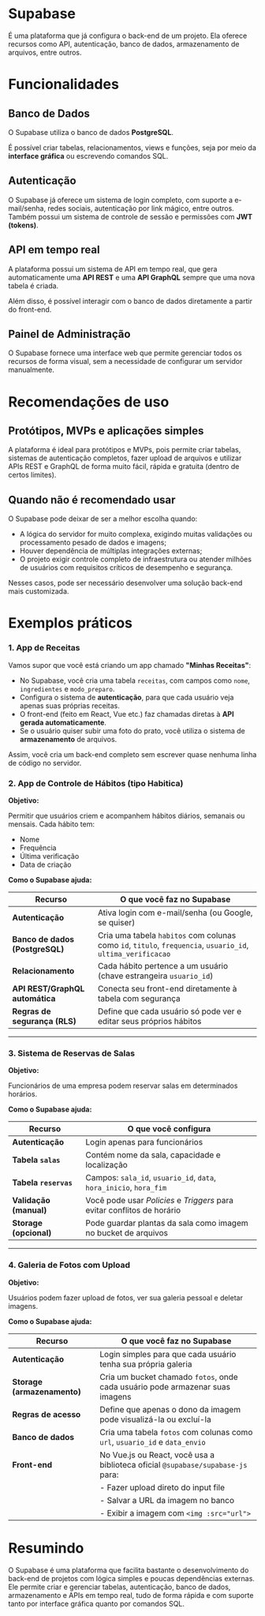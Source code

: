 # Supabase

É uma plataforma que já configura o back-end de um projeto. Ela oferece recursos como API, autenticação, banco de dados, armazenamento de arquivos, entre outros.

# Funcionalidades

## Banco de Dados

O Supabase utiliza o banco de dados **PostgreSQL**.

É possível criar tabelas, relacionamentos, views e funções, seja por meio da **interface gráfica** ou escrevendo comandos SQL.

## Autenticação

O Supabase já oferece um sistema de login completo, com suporte a e-mail/senha, redes sociais, autenticação por link mágico, entre outros. Também possui um sistema de controle de sessão e permissões com **JWT (tokens)**.

## API em tempo real

A plataforma possui um sistema de API em tempo real, que gera automaticamente uma **API REST** e uma **API GraphQL** sempre que uma nova tabela é criada.

Além disso, é possível interagir com o banco de dados diretamente a partir do front-end.

## Painel de Administração

O Supabase fornece uma interface web que permite gerenciar todos os recursos de forma visual, sem a necessidade de configurar um servidor manualmente.

# Recomendações de uso

## Protótipos, MVPs e aplicações simples

A plataforma é ideal para protótipos e MVPs, pois permite criar tabelas, sistemas de autenticação completos, fazer upload de arquivos e utilizar APIs REST e GraphQL de forma muito fácil, rápida e gratuita (dentro de certos limites).

## Quando não é recomendado usar

O Supabase pode deixar de ser a melhor escolha quando:

- A lógica do servidor for muito complexa, exigindo muitas validações ou processamento pesado de dados e imagens;
- Houver dependência de múltiplas integrações externas;
- O projeto exigir controle completo de infraestrutura ou atender milhões de usuários com requisitos críticos de desempenho e segurança.

Nesses casos, pode ser necessário desenvolver uma solução back-end mais customizada.

# Exemplos práticos

### 1. App de Receitas

Vamos supor que você está criando um app chamado **"Minhas Receitas"**:

- No Supabase, você cria uma tabela `receitas`, com campos como `nome`, `ingredientes` e `modo_preparo`.
- Configura o sistema de **autenticação**, para que cada usuário veja apenas suas próprias receitas.
- O front-end (feito em React, Vue etc.) faz chamadas diretas à **API gerada automaticamente**.
- Se o usuário quiser subir uma foto do prato, você utiliza o sistema de **armazenamento** de arquivos.

Assim, você cria um back-end completo sem escrever quase nenhuma linha de código no servidor.

### 2. App de Controle de Hábitos (tipo Habitica)

**Objetivo:**

Permitir que usuários criem e acompanhem hábitos diários, semanais ou mensais. Cada hábito tem:

- Nome
- Frequência
- Última verificação
- Data de criação

**Como o Supabase ajuda:**

| Recurso | O que você faz no Supabase |
| --- | --- |
| **Autenticação** | Ativa login com e-mail/senha (ou Google, se quiser) |
| **Banco de dados (PostgreSQL)** | Cria uma tabela `habitos` com colunas como `id`, `titulo`, `frequencia`, `usuario_id`, `ultima_verificacao` |
| **Relacionamento** | Cada hábito pertence a um usuário (chave estrangeira `usuario_id`) |
| **API REST/GraphQL automática** | Conecta seu front-end diretamente à tabela com segurança |
| **Regras de segurança (RLS)** | Define que cada usuário só pode ver e editar seus próprios hábitos |

---

### 3. Sistema de Reservas de Salas

**Objetivo:**

Funcionários de uma empresa podem reservar salas em determinados horários.

**Como o Supabase ajuda:**

| Recurso | O que você configura |
| --- | --- |
| **Autenticação** | Login apenas para funcionários |
| **Tabela `salas`** | Contém nome da sala, capacidade e localização |
| **Tabela `reservas`** | Campos: `sala_id`, `usuario_id`, `data`, `hora_inicio`, `hora_fim` |
| **Validação (manual)** | Você pode usar *Policies* e *Triggers* para evitar conflitos de horário |
| **Storage (opcional)** | Pode guardar plantas da sala como imagem no bucket de arquivos |

---

### 4. Galeria de Fotos com Upload

**Objetivo:**

Usuários podem fazer upload de fotos, ver sua galeria pessoal e deletar imagens.

**Como o Supabase ajuda:**

| Recurso | O que você faz no Supabase |
| --- | --- |
| **Autenticação** | Login simples para que cada usuário tenha sua própria galeria |
| **Storage (armazenamento)** | Cria um bucket chamado `fotos`, onde cada usuário pode armazenar suas imagens |
| **Regras de acesso** | Define que apenas o dono da imagem pode visualizá-la ou excluí-la |
| **Banco de dados** | Cria uma tabela `fotos` com colunas como `url`, `usuario_id` e `data_envio` |
| **Front-end** | No Vue.js ou React, você usa a biblioteca oficial `@supabase/supabase-js` para: |
|  | - Fazer upload direto do input file |
|  | - Salvar a URL da imagem no banco |
|  | - Exibir a imagem com `<img :src="url">` |

# Resumindo

O Supabase é uma plataforma que facilita bastante o desenvolvimento do back-end de projetos com lógica simples e poucas dependências externas. Ele permite criar e gerenciar tabelas, autenticação, banco de dados, armazenamento e APIs em tempo real, tudo de forma rápida e com suporte tanto por interface gráfica quanto por comandos SQL.
